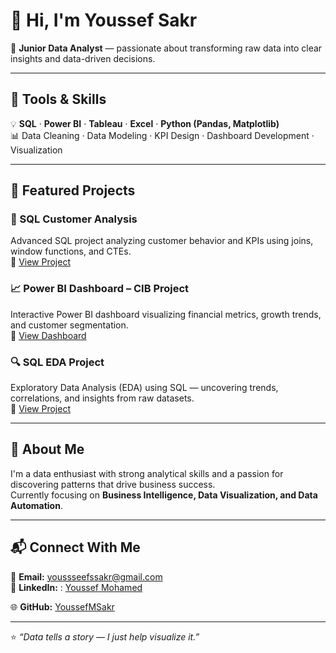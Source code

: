 # 👋 Hi, I'm Youssef Sakr  
🎯 **Junior Data Analyst** — passionate about transforming raw data into clear insights and data-driven decisions.

---

## 🧰 Tools & Skills  
💡 **SQL** · **Power BI** · **Tableau** · **Excel** · **Python (Pandas, Matplotlib)**  
📊 Data Cleaning · Data Modeling · KPI Design · Dashboard Development · Visualization  

---

## 🚀 Featured Projects  

### 🧮 SQL Customer Analysis  
Advanced SQL project analyzing customer behavior and KPIs using joins, window functions, and CTEs.  
📂 [View Project](https://github.com/YoussefMSakr/SQL-Customer-Analysis)

### 📈 Power BI Dashboard – CIB Project  
Interactive Power BI dashboard visualizing financial metrics, growth trends, and customer segmentation.  
📂 [View Dashboard](https://github.com/YoussefMSakr/CIB-Project)

### 🔍 SQL EDA Project  
Exploratory Data Analysis (EDA) using SQL — uncovering trends, correlations, and insights from raw datasets.  
📂 [View Project](https://github.com/YoussefMSakr/SQL-EDA-Project)

---

## 🧠 About Me  
I'm a data enthusiast with strong analytical skills and a passion for discovering patterns that drive business success.  
Currently focusing on **Business Intelligence, Data Visualization, and Data Automation**.

---


## 📬 Connect With Me  
📧 **Email:** [youssseefssakr@gmail.com](mailto:youssseefssakr@gmail.com)  
💼 **LinkedIn:** : [Youssef Mohamed](https://www.linkedin.com/in/youssef-mohamed-36bba4282)
  
🌐 **GitHub:** [YoussefMSakr](https://github.com/YoussefMSakr)

---

⭐ *“Data tells a story — I just help visualize it.”*
